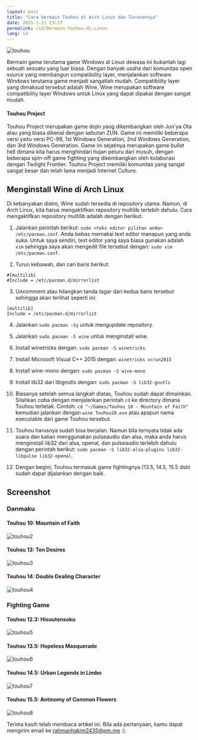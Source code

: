 ```yaml
---
layout: post
title: "Cara bermain Touhou di Arch Linux dan Turunannya"
date: 2021-1-21 23:37
permalink: /id/Bermain-Touhou-di-Linux
lang: id
---
```


![touhou]({{site.baseurl}}/images/touhou.png)

Bermain game terutama game Windows di Linux dewasa ini bukanlah lagi sebuah sesuatu yang luar biasa. Dengan banyak usaha dari komunitas open source yang membangun compatibility layer, menjalankan software Windows terutama game menjadi sangatlah mudah. Compatibility layer yang dimaksud tersebut adalah Wine. Wine merupakan software compatibility layer Windows untuk Linux yang dapat dipakai dengan sangat mudah.

#### Touhou Project

Touhou Project merupakan game dojin yang dikembangkan oleh Jun'ya Ota atau yang biasa dikenal dengan sebutan ZUN. Game ini memiliki beberapa versi yaitu versi PC-98, 1st Windows Generation, 2nd Windows Generation, dan 3rd Windows Generation. Game ini sejatinya merupakan game bullet hell dimana kita harus menghindari hujan peluru dari musuh, dengan beberapa spin-off game fighting yang dikembangkan oleh kolaborasi dengan Twilight Frontier. Touhou Project memiliki komunitas yang sangat sangat besar dan telah lama menjadi Internet Culture.

## Menginstall Wine di Arch Linux

Di kebanyakan distro, Wine sudah tersedia di repository utama. Namun, di Arch Linux, kita harus mengaktifkan repository multilib terlebih dahulu. Cara mengaktifkan repository multilib adalah dengan berikut:

1. Jalankan perintah berikut: `sudo <teks editor pilihan anda> /etc/pacman.conf`. Anda bebas memakai text editor manapun yang anda suka. Untuk saya sendiri, text editor yang saya biasa gunakan adalah `vim` sehingga saya akan mengedit file tersebut dengan: `sudo vim /etc/pacman.conf`.

2. Turun kebawah, dan cari baris berikut:
```
#[multilib]
#Include = /etc/pacman.d/mirrorlist
```

3. Uncomment atau hilangkan tanda tagar dari kedua baris tersebut sehingga akan terlihat seperti ini:
```
[multilib]
Include = /etc/pacman.d/mirrorlist
```

4. Jalankan `sudo pacman -Sy` untuk mengupdate repository.

5. Jalankan `sudo pacman -S wine` untuk menginstall wine.

6. Install winetricks dengan: `sudo pacman -S winetricks`

7. Install Microsoft Visual C++ 2015 dengan: `winetricks vcrun2015`

8. Install wine-mono dengan: `sudo pacman -S wine-mono`

9. Install lib32 dari libgnutls dengan: `sudo pacman -S lib32-gnutls`

10. Biasanya setelah semua langkah diatas, Touhou sudah dapat dimainkan. Silahkan coba dengan menjalankan perintah `cd` ke directory dimana Touhou terletak. Contoh: `cd "~/Games/Touhou 10 - Mountain of Faith"` kemudian jalankan dengan `wine Touhou10.exe` atau apapun nama executable dari game Touhou tersebut.

11. Touhou harusnya sudah bisa berjalan. Namun bila ternyata tidak ada suara dan kalian menggunakan pulseaudio dan alsa, maka anda harus menginstall lib32 dari alsa, openal, dan pulseaudio terlebih dahulu dengan perintah berikut: `sudo pacman -S lib32-alsa-plugins lib32-libpulse lib32-openal`.

12. Dengan begini, Touhou termasuk game fightingnya (13.5, 14.5, 15.5 dsb) sudah dapat dijalankan dengan baik.

## Screenshot

### Danmaku

#### Touhou 10: Mountain of Faith

![touhou2]({{site.baseurl}}/images/touhou-mof.png)

#### Touhou 13: Ten Desires

![touhou3]({{site.baseurl}}/images/touhou-td.png)

#### Touhou 14: Double Dealing Character

![touhou4]({{site.baseurl}}/images/touhou-ddc.png)

### Fighting Game

#### Touhou 12.3: Hisoutensoku
![touhou5]({{site.baseurl}}/images/touhou-hisoutensoku.png)

#### Touhou 13.5: Hopeless Masquerade

![touhou6]({{site.baseurl}}/images/touhou-hm.png)

#### Touhou 14.5: Urban Legends in Limbo
![touhou7]({{site.baseurl}}/images/touhou-ulil.png)

#### Touhou 15.5: Antinomy of Common Flowers
![touhou8]({{site.baseurl}}/images/touhou-aocf.jpg)

Terima kasih telah membaca artikel ini. Bila ada pertanyaan, kamu dapat mengirim email ke rahmanhakim2435@pm.me :).
